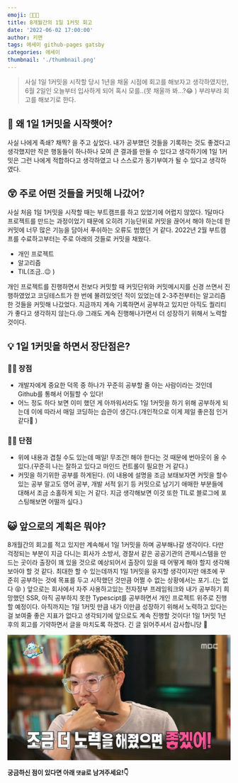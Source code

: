 ```yaml
---
emoji: 🧑🏻‍💻
title: 8개월간의 1일 1커밋 회고
date: '2022-06-02 17:00:00'
author: 키맨
tags: 에세이 github-pages gatsby
categories: 에세이
thumbnail: './thumbnail.png'
---
```


> 사실 1일 1커밋을 시작할 당시 1년을 채울 시점에 회고를 해보자고 생각하였지만, 6월 2일인 오늘부터 입사하게 되어 혹시 모를..(못 채울까 봐...?😂 ) 부랴부랴 회고를 해보기로 한다.

## 🤔 왜 1일 1커밋을 시작햇어?

사실 나에게 족쇄? 채찍? 을 주고 싶었다. 내가 공부했던 것들을 기록하는 것도 좋겠다고 생각했지만 작은 행동들이 하나하나 모여 큰 결과를 만들 수 있다고 생각하기에 1일 1커밋은 그런 나에게 적합하다고 생각하였고 나 스스로가 동기부여가 될 수 있다고 생각하였다.

## 😲 주로 어떤 것들을 커밋해 나갔어?

사실 처음 1일 1커밋을 시작할 때는 부트캠프를 하고 있었기에 어렵지 않았다. 1달마다 프로젝트를 만드는 과정이었기 때문에 오히려 기능단위로 커밋을 끊어서 해야 하는데 한 커밋에 너무 많은 기능을 담아서 푸쉬하는 오류도 범했던 거 같다. 2022년 2월 부트캠프를 수료하고부터는 주로 아래의 것들로 커밋을 채웠다.

- 개인 프로젝트
- 알고리즘
- TIL(조금..😉 )

개인 프로젝트를 진행하면서 전보다 커밋할 때 커밋단위와 커밋메시지를 신경 쓰면서 진행하였었고 코딩테스트가 한 번에 몰려있엇던 적이 있었는데 2-3주전부터는 알고리즘 한 것들을 커밋해 나갔었다. 지금까지 계속 기록하면서 공부하고 있지만 아직도 퀄리티가 좋다고 생각하지 않는다.😢 그래도 계속 진행해나가면서 더 성장하기 위해서 노력할 것이다.

## 💡 1일 1커밋을 하면서 장단점은?

### 👍🏻 장점

- 개발자에게 중요한 덕목 중 하나가 꾸준히 공부할 줄 아는 사람이라는 것인데 Github를 통해서 어필할 수 있다!
- 어느 정도 하다 보면 이미 했던 게 아까워서라도 1일 1커밋을 하기 위해 공부하게 되는데 이에 따라서 매일 코딩하는 습관이 생긴다.(개인적으로 이게 제일 좋은점 인거 같다👏 )

### 👎🏻 단점

- 위에 내용과 겹칠 수도 있는데 매일! 무조건! 해야 한다는 것 때문에 번아웃이 올 수 있다.(꾸준히 나는 잘하고 있다고 마인드 컨트롤이 필요한 거 같다.)
- 커밋을 하기위한 공부를 하게된다. (이 내용에 설명을 조금 보태보자면 커밋을 할수 있는 공부 말고도 영어 공부, 개발 서적 읽기 등 커밋으로 남기기 애매한 부분들에 대해서 조금 소홀하게 되는 거 같다. 지금 생각해보면 이것 또한 TIL로 블로그에 포스팅해보면 어떨까 싶다.)

## 😺 앞으로의 계획은 뭐야?

8개월간의 회고를 적고 있지만 계속해서 1일 1커밋을 하며 공부해나갈 생각이다. 다만 걱정되는 부분이 지금 다니는 회사가 소방서, 경찰서 같은 공공기관의 관제시스템을 만드는 곳이라 출장이 꽤 있을 것으로 예상되어서 출장이 있을 때 어떻게 해야 할지 생각해보아야 할 것 같다. 최대한 할 수 있는데까지 1일 1커밋을 유지할 생각이지만 애초에 꾸준히 공부하는 것에 목표를 두고 시작했던 것만큼 어쩔 수 없는 상황에서는 포기..(는 없다 😝 ) 앞으로는 회사에서 자주 사용하고있는 전자정부 프레임워크와 내가 공부하기 희망했던 SSR, 아직 공부하지 못한 Typescipt를 공부하면서 개인 프로젝트 위주로 진행할 예정이다. 아직까지는 1일 1커밋 만큼 내가 이만큼 성장하기 위해서 노력하고 있다는 걸 보여줄 좋은 지표가 없다고 생각되기에 앞으로도 계속 진행할 것이다! 1일 1커밋 1년 후의 회고를 기약하면서 글을 마치도록 하겠다. 긴 글 읽어주셔서 감사합니당 🥰

![onecommit-02.png](onecommit-02.png)
<br/>

**궁금하신 점이 있다면 아래 `댓글`로 남겨주세요!👇**

```toc

```
